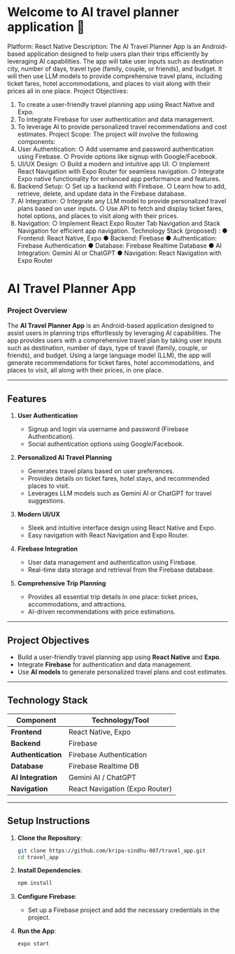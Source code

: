 # Welcome to AI travel planner application 👋

Platform: React Native
Description: The AI Travel Planner App is an Android-based application designed to help users plan
their trips efficiently by leveraging AI capabilities. The app will take user inputs such as destination
city, number of days, travel type (family, couple, or friends), and budget. It will then use LLM models to
provide comprehensive travel plans, including ticket fares, hotel accommodations, and places to visit
along with their prices all in one place.
Project Objectives:
1. To create a user-friendly travel planning app using React Native and Expo.
2. To integrate Firebase for user authentication and data management.
3. To leverage AI to provide personalized travel recommendations and cost estimates.
Project Scope: The project will involve the following components:
1. User Authentication:
○ Add username and password authentication using Firebase.
○ Provide options like signup with Google/Facebook.
2. UI/UX Design:
○ Build a modern and intuitive app UI.
○ Implement React Navigation with Expo Router for seamless navigation.
○ Integrate Expo native functionality for enhanced app performance and features.
3. Backend Setup:
○ Set up a backend with Firebase.
○ Learn how to add, retrieve, delete, and update data in the Firebase database.
4. AI Integration:
○ Integrate any LLM model to provide personalized travel plans based on user inputs.
○ Use API to fetch and display ticket fares, hotel options, and places to visit along with
their prices.
5. Navigation:
○ Implement React Expo Router Tab Navigation and Stack Navigation for efficient app
navigation.
Technology Stack (proposed) :
● Frontend: React Native, Expo
● Backend: Firebase
● Authentication: Firebase Authentication
● Database: Firebase Realtime Database
● AI Integration: Gemini AI or ChatGPT
● Navigation: React Navigation with Expo Router

# AI Travel Planner App

### Project Overview
The **AI Travel Planner App** is an Android-based application designed to assist users in planning trips effortlessly by leveraging AI capabilities. The app provides users with a comprehensive travel plan by taking user inputs such as destination, number of days, type of travel (family, couple, or friends), and budget. Using a large language model (LLM), the app will generate recommendations for ticket fares, hotel accommodations, and places to visit, all along with their prices, in one place.

---

## Features
1. **User Authentication**
   - Signup and login via username and password (Firebase Authentication).
   - Social authentication options using Google/Facebook.

2. **Personalized AI Travel Planning**
   - Generates travel plans based on user preferences.
   - Provides details on ticket fares, hotel stays, and recommended places to visit.
   - Leverages LLM models such as Gemini AI or ChatGPT for travel suggestions.

3. **Modern UI/UX**
   - Sleek and intuitive interface design using React Native and Expo.
   - Easy navigation with React Navigation and Expo Router.
   
4. **Firebase Integration**
   - User data management and authentication using Firebase.
   - Real-time data storage and retrieval from the Firebase database.

5. **Comprehensive Trip Planning**
   - Provides all essential trip details in one place: ticket prices, accommodations, and attractions.
   - AI-driven recommendations with price estimations.

---

## Project Objectives
- Build a user-friendly travel planning app using **React Native** and **Expo**.
- Integrate **Firebase** for authentication and data management.
- Use **AI models** to generate personalized travel plans and cost estimates.

---

## Technology Stack

| Component           | Technology/Tool        |
|---------------------|------------------------|
| **Frontend**         | React Native, Expo      |
| **Backend**          | Firebase               |
| **Authentication**   | Firebase Authentication|
| **Database**         | Firebase Realtime DB    |
| **AI Integration**   | Gemini AI / ChatGPT     |
| **Navigation**       | React Navigation (Expo Router) |

---

## Setup Instructions

1. **Clone the Repository**:
   ```bash
   git clone https://github.com/kripa-sindhu-007/travel_app.git
   cd travel_app

2. **Install Dependencies**:
    ```bash
    npm install

3. **Configure Firebase**:
    - Set up a Firebase project and add the necessary credentials in the project.

4. **Run the App**:
    ```bash
    expo start
